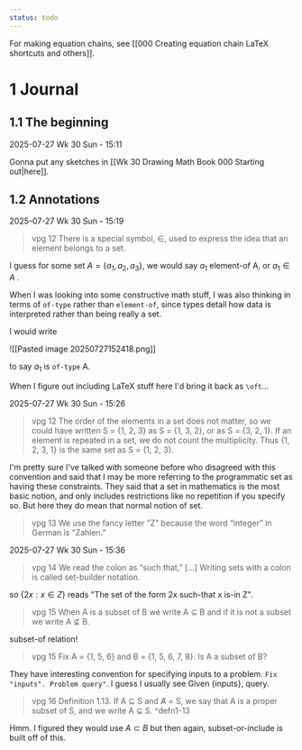 ```yaml
---
status: todo
---
```

For making equation chains, see [[000 Creating equation chain LaTeX shortcuts and others]].

# 1 Journal

## 1.1 The beginning

2025-07-27 Wk 30 Sun - 15:11

Gonna put any sketches in [[Wk 30 Drawing Math Book 000 Starting out|here]].


## 1.2 Annotations

2025-07-27 Wk 30 Sun - 15:19

> vpg 12 
> There is a special symbol, ∈,
> used to express the idea that an element belongs to a set. 

I guess for some set $A = \lbrace a_1, a_2, a_3 \rbrace$, we would say $a_1$ element-of A, or $a_1 \in A$ .

When I was looking into some constructive math stuff, I was also thinking in terms of `of-type` rather than `element-of`, since types detail how data is interpreted rather than being really a set.

I would write

![[Pasted image 20250727152418.png]]

to say $a_1$ is `of-type` A. 

When I figure out including LaTeX stuff here I'd bring it back as `\oft`...

2025-07-27 Wk 30 Sun - 15:26

> vpg 12
> The order of the elements in a set does not matter, so we could have written
> S = {1, 2, 3} as S = {1, 3, 2}, or as S = {3, 2, 1}. If an element is repeated in a set,
> we do not count the multiplicity. Thus {1, 2, 3, 1} is the same set as S = {1, 2, 3}.

I'm pretty sure I've talked with someone before who disagreed with this convention and said that I may be more referring to the programmatic set as having these constraints. They said that a set in mathematics is the most basic notion, and only includes restrictions like no repetition if you specify so. But here they do mean that normal notion of set.

> vpg 13
> We use the fancy letter “Z” because the word “integer” in German is “Zahlen.”


2025-07-27 Wk 30 Sun - 15:36

> vpg 14
> We read the colon as “such that,” [...] Writing sets with a colon is called set-builder notation.

so $\lbrace 2x : x \in Z \rbrace$ reads "The set of the form 2x such-that x is-in Z". 

> vpg 15
> When A is a subset of B we write A ⊆ B and if it is not a subset we write A ⊈ B.

subset-of relation!

> vpg 15
> Fix A = {1, 5, 6} and B = {1, 5, 6, 7, 8}. Is A a subset of B?

They have interesting convention for specifying inputs to a problem. `Fix "inputs". Problem query"`. I guess I usually see Given {inputs}, query.

> vpg 16
> Definition 1.13. 
> If A ⊆ S and A̸ = S, we say that A is a proper subset of S, and we write A ⊊ S.
^defn1-13

Hmm. I figured they would use $A \subset B$ but then again, subset-or-include is built off of this.